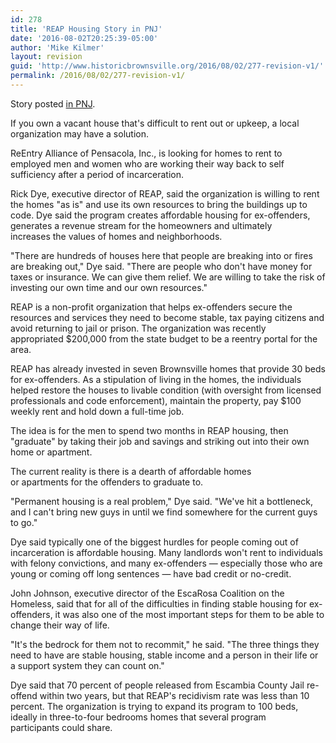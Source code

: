 ```yaml
---
id: 278
title: 'REAP Housing Story in PNJ'
date: '2016-08-02T20:25:39-05:00'
author: 'Mike Kilmer'
layout: revision
guid: 'http://www.historicbrownsville.org/2016/08/02/277-revision-v1/'
permalink: /2016/08/02/277-revision-v1/
---
```


Story posted <a href="http://www.pnj.com/story/news/2016/07/27/old-house-rent-call-reap/87609118/">in PNJ</a>.

If you own a vacant house that's difficult to rent out or upkeep, a local organization may have a solution.

ReEntry Alliance of Pensacola, Inc., is looking for homes to rent to employed men and women who are working their way back to self sufficiency after a period of incarceration.

Rick Dye, executive director of REAP, said the organization is willing to rent the homes "as is" and use its own resources to bring the buildings up to code. Dye said the program creates affordable housing for ex-offenders, generates a revenue stream for the homeowners and ultimately increases the values of homes and neighborhoods.

"There are hundreds of houses here that people are breaking into or fires are breaking out," Dye said. "There are people who don't have money for taxes or insurance. We can give them relief. We are willing to take the risk of investing our own time and our own resources."

REAP is a non-profit organization that helps ex-offenders secure the resources and services they need to become stable, tax paying citizens and avoid returning to jail or prison. The organization was recently appropriated $200,000 from the state budget to be a reentry portal for the area.

REAP has already invested in seven Brownsville homes that provide 30 beds for ex-offenders. As a stipulation of living in the homes, the individuals helped restore the houses to livable condition (with oversight from licensed professionals and code enforcement), maintain the property, pay $100 weekly rent and hold down a full-time job.

The idea is for the men to spend two months in REAP housing, then "graduate" by taking their job and savings and striking out into their own home or apartment.
<div id="module-position-PPCFU4outjQ" class="story-asset oembed-asset"></div>
The current reality is there is a dearth of affordable homes or apartments for the offenders to graduate to.

"Permanent housing is a real problem," Dye said. "We've hit a bottleneck, and I can't bring new guys in until we find somewhere for the current guys to go."

Dye said typically one of the biggest hurdles for people coming out of incarceration is affordable housing. Many landlords won't rent to individuals with felony convictions, and many ex-offenders — especially those who are young or coming off long sentences — have bad credit or no-credit.

John Johnson, executive director of the EscaRosa Coalition on the Homeless, said that for all of the difficulties in finding stable housing for ex-offenders, it was also one of the most important steps for them to be able to change their way of life.

"It's the bedrock for them not to recommit," he said. "The three things they need to have are stable housing, stable income and a person in their life or a support system they can count on."

Dye said that 70 percent of people released from Escambia County Jail re-offend within two years, but that REAP's recidivism rate was less than 10 percent. The organization is trying to expand its program to 100 beds, ideally in three-to-four bedrooms homes that several program participants could share.